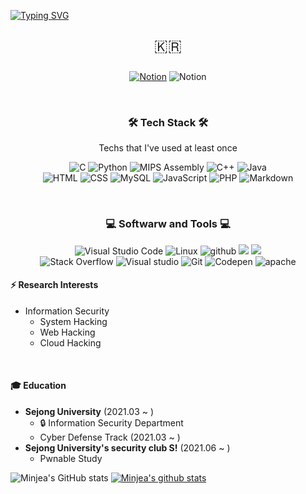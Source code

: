 [![Typing SVG](https://readme-typing-svg.herokuapp.com?color=%23C996F7&size=25&lines=+Hello+👋+LeeMinjea's+github)](https://git.io/typing-svg)

<p align="center" style="font-size : 25px;">🇰🇷</p>

<p align="center">
    <a href="https://www.notion.so/c5f5cebf6ae5414aa459c83e11ceddfa"><img alt="Notion" src="https://img.shields.io/badge/Notion-010101.svg?style=for-the-badge&logo=notion&logoColor=white"></a>
    <img alt="Notion" src="https://img.shields.io/badge/leejoy2@sju.ac.kr-0078D4.svg?style=for-the-badge&logo=microsoft outlook&logoColor=white">
</p>

<br>
<h3 align="center">🛠 Tech Stack 🛠</h3>
<p align="center"> Techs that I've used at least once </p>
<p align="center">
    <img alt="C" src="https://custom-icon-badges.herokuapp.com/badge/C-03599C.svg?style=for-the-badge&logo=c-in-hexagon&logoColor=white">
    <img alt="Python" src="https://img.shields.io/badge/Python-14354C.svg?style=for-the-badge&logo=python&logoColor=white">
    <img alt="MIPS Assembly" src="https://custom-icon-badges.herokuapp.com/badge/Assembly-525252.svg?style=for-the-badge&logo=asm-hex&logoColor=white">
    <img alt="C++" src="https://custom-icon-badges.herokuapp.com/badge/C++-9C033A.svg?style=for-the-badge&logo=cpp2&logoColor=white">
    <img alt="Java" src="https://img.shields.io/badge/Java-007396.svg?style=for-the-badge&logo=java&logoColor=white">
    <br>
    <img alt="HTML" src="https://img.shields.io/badge/HTML-E34F26.svg?style=for-the-badge&logo=html5&logoColor=white"></a>
    <img alt="CSS" src="https://img.shields.io/badge/CSS-1572B6.svg?style=for-the-badge&logo=css3&logoColor=white">
    <img alt="MySQL" src="https://img.shields.io/badge/MySQL-00f.svg?style=for-the-badge&logo=mysql&logoColor=white">
    <img alt="JavaScript" src="https://img.shields.io/badge/JavaScript-F7DF1E.svg?style=for-the-badge&logo=javascript&logoColor=black">
    <img alt="PHP" src="https://img.shields.io/badge/PHP-777BB4.svg?style=for-the-badge&logo=php&logoColor=white">
    <img alt="Markdown" src="https://img.shields.io/badge/Markdown-000000.svg?style=for-the-badge&logo=markdown&logoColor=white">
</p>
<br>
<h3 align="center">💻 Softwarw and Tools 💻</h3>
<p align="center">
    <img alt="Visual Studio Code" src="https://img.shields.io/badge/Visual%20Studio%20Code-0078d7.svg?style=for-the-badge&logo=visual-studio-code&logoColor=white">
    <img alt="Linux" src="https://img.shields.io/badge/Linux-FCC624?style=for-the-badge&logo=linux&logoColor=black">
    <img alt="github" src="https://img.shields.io/badge/github-%23121011.svg?style=for-the-badge&logo=github&logoColor=white">
    <img src="https://img.shields.io/badge/Docker-2496ED?style=for-the-badge&logo=Docker&logoColor=white"/>
    <img src="https://img.shields.io/badge/Django-092E20?style=for-the-badge&logo=Django&logoColor=white"/>
    <br>
    <img alt="Stack Overflow" src="https://img.shields.io/badge/-Stack%20Overflow-FE7A16?style=for-the-badge&logo=stack-overflow&logoColor=white">
    <img alt="Visual studio" src="https://img.shields.io/badge/Visual%20Studio-5C2D91.svg?style=for-the-badge&logo=visual-studio&logoColor=white">
    <img alt="Git" src="https://img.shields.io/badge/Git-F05033.svg?style=for-the-badge&logo=git&logoColor=white">
    <img alt="Codepen" src="https://img.shields.io/badge/Codepen-000000.svg?style=for-the-badge&logo=codepen&logoColor=white">
    <img alt="apache" src="https://img.shields.io/badge/apache-%23D42029.svg?style=for-the-badge&logo=apache&logoColor=white">
<br>


#### ⚡ Research Interests
- Information Security
    - System Hacking
    - Web Hacking
    - Cloud Hacking

<br>

#### 🎓 Education
- **Sejong University** (2021.03 ~ )
  - 🔒 Information Security Department
  - Cyber Defense Track (2021.03 ~ )
- **Sejong University's security club S!** (2021.06 ~ )
  - Pwnable Study

![Minjea's GitHub stats](https://github-readme-stats.vercel.app/api?username=MinjeaLee&show_icons=true&theme=buefy)
[![Minjea's github stats](https://github-readme-stats.vercel.app/api/top-langs/?username=MinjeaLee&layout=compact&theme=buefy)](https://github.com/MinjeaLee)